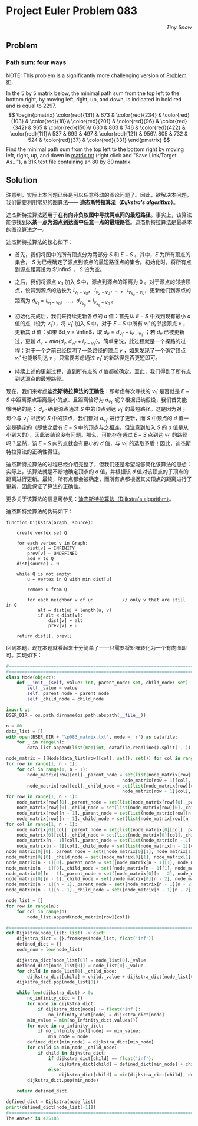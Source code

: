 # Project Euler	Problem 083

<p align="right"><i>Tiny Snow</i></p>



## Problem

### Path sum: four ways

NOTE: This problem is a significantly more challenging version of [Problem 81](https://projecteuler.net/problem=81).

In the 5 by 5 matrix below, the minimal path sum from the top left to the bottom right, by moving left, right, up, and down, is indicated in bold red and is equal to 2297.
$$
\begin{pmatrix}
\color{red}{131} & 673 & \color{red}{234} & \color{red}{103} & \color{red}{18}\\
\color{red}{201} & \color{red}{96} & \color{red}{342} & 965 & \color{red}{150}\\
630 & 803 & 746 & \color{red}{422} & \color{red}{111}\\
537 & 699 & 497 & \color{red}{121} & 956\\
805 & 732 & 524 & \color{red}{37} & \color{red}{331}
\end{pmatrix}
$$
Find the minimal path sum from the top left to the bottom right by moving left, right, up, and down in [matrix.txt](https://projecteuler.net/project/resources/p083_matrix.txt) (right click and "Save Link/Target As..."), a 31K text file containing an 80 by 80 matrix.



## Solution

注意到，实际上本问题已经是可以任意移动的图论问题了。因此，欲解决本问题，我们需要利用常见的图算法—— **迪杰斯特拉算法（*Dijkstra's algorithm*）**。

迪杰斯特拉算法适用于**在有向非负权图中寻找两点间的最短路径**。事实上，该算法能够找到**以某一点为源点到达图中任意一点的最短路径**。迪杰斯特拉算法是最基本的图论算法之一。

迪杰斯特拉算法的核心如下：

- 首先，我们将图中的所有顶点分为两部分 $S$ 和 $E-S$ 。其中，$E$ 为所有顶点的集合， $S$ 为已经确定了源点到该点的最短路径点的集合。初始化时，将所有点到源点距离设为 $\infin$ ， $S$ 设为空。

- 之后，我们将源点 $v_0$ 加入 $S$ 中，源点到源点的距离为 $0$ 。对于源点的邻接顶点，设其到源点的边长为 $l_{v_1-v_0}$， $l_{v_2-v_0}$，$\cdots$， $l_{v_{k_0}-v_0}$，更新他们到源点的距离为 $d_{v_1} = l_{v_1-v_0}$，$\cdots$，$d_{v_{k_0}} = l_{v_{k_0}-v_0}$ 。

- 初始化完成后，我们来持续更新各点的 $d$ 值：首先从 $E-S$ 中找到现有最小 $d$ 值的点（设为 $v_1'$），将 $v_1'$ 加入 $S$ 中。对于 $E-S$ 中所有 $v_1'$ 的邻接顶点 $v$ ，更新其 $d$ 值：如果 $d_v = \infin$，取 $d_v = d_{v_1'} + l_{v-{v_1'}}$ ；若 $d_v$ 已被更新过，更新 $d_v = min\{d_v,d_{v_1'} + l_{v-{v_1'}}\}$。简单来说，此过程就是一个探路的过程：对于一个之前已经探明了一条路径的顶点 $v$ ，如果发现了一个确定顶点 $v_1'$ 也能够到达 $v$ ，只需要考虑通过 $v_1'$ 的新路径是否更短即可。

- 持续上述的更新过程，直到所有点的 $d$ 值都被确定。至此，我们得到了所有点到达源点的最短路径。

现在，我们来考虑**迪杰斯特拉算法的正确性**：即考虑每次寻找的 $v_1'$ 是否就是 $E-S$ 中距离源点距离最小的点、且距离恰好为 $d_{v_1'}$ 呢？根据归纳假设，我们首先能够明确的是： $d_{v_1'}$ 确是源点通过 $S$ 中的顶点到达 $v_1'$ 的最短路径。这是因为对于每个与 $v_1'$ 邻接的 $S$ 中的顶点，我们都对 $d_{v_1'}$ 进行了更新，而 $S$ 中顶点的 $d$ 值一定是确定的（即使之后有 $E-S$ 中的顶点与之相连，但注意到加入 $S$ 的 $d$ 值是从小到大的），因此该结论没有问题。那么，可能存在通过 $E-S$ 点到达 $v_1'$ 的路径吗？显然，该 $E-S$ 内的点就会有更小的 $d$ 值，与 $v_1'$ 的选取矛盾！因此，迪杰斯特拉算法的正确性得证。

迪杰斯特拉算法的过程已经介绍完整了，但我们还是希望能够简化该算法的思想：实际上，该算法就是不断地确定顶点的 $d$ 值，并根据该 $d$ 值对该顶点的子顶点的距离进行更新。最终，所有点都会被确定，而所有点都根据其父顶点的距离进行了更新，因此保证了算法的正确性。

更多关于该算法的信息可参见：[迪杰斯特拉算法（Dijkstra's algorithm）](https://en.wikipedia.org/wiki/Dijkstra%27s_algorithm)。

迪杰斯特拉算法的伪码如下：

```
function Dijkstra(Graph, source):

    create vertex set Q

    for each vertex v in Graph:            
        dist[v] ← INFINITY                 
        prev[v] ← UNDEFINED                
        add v to Q                     
    dist[source] ← 0                       
    
    while Q is not empty:
        u ← vertex in Q with min dist[u]   
                                            
        remove u from Q
        
        for each neighbor v of u:           // only v that are still in Q
            alt ← dist[u] + length(u, v)
            if alt < dist[v]:              
                dist[v] ← alt
                prev[v] ← u

    return dist[], prev[]
```



回到本题，现在本题就看起来十分简单了——只需要将矩阵转化为一个有向图即可。实现如下：

```python
#====================================================================================================================Solution
#========================================================================构建一个基本的有向有权图
class Node(object):
    def __init__(self, value: int, parent_node: set, child_node: set) -> None:
        self._value = value
        self._parent_node = parent_node
        self._child_node = child_node

import os
BSER_DIR = os.path.dirname(os.path.abspath(__file__))

n = 80
data_list = []
with open(BSER_DIR + '\p083_matrix.txt', mode = 'r') as datafile:
    for _ in range(n):
        data_list.append(list(map(int, datafile.readline().split(','))))

node_matrix = [[Node(data_list[row][col], set(), set()) for col in range(n)] for row in range(n)]
for row in range(1, n - 1):
    for col in range(1, n - 1):
        node_matrix[row][col]._parent_node = set(list(node_matrix[row][col]._parent_node) + [node_matrix[row - 1][col], node_matrix[row][col - 1],
                                            node_matrix[row + 1][col], node_matrix[row][col + 1]])
        node_matrix[row][col]._child_node = set(list(node_matrix[row][col]._child_node) + [node_matrix[row - 1][col], node_matrix[row][col - 1],
                                            node_matrix[row + 1][col], node_matrix[row][col + 1]])
for row in range(1, n - 1):
    node_matrix[row][0]._parent_node = set(list(node_matrix[row][0]._parent_node) + [node_matrix[row - 1][0], node_matrix[row + 1][0], node_matrix[row][1]])
    node_matrix[row][0]._child_node = set(list(node_matrix[row][0]._child_node) + [node_matrix[row - 1][0], node_matrix[row + 1][0], node_matrix[row][1]])
    node_matrix[row][n - 1]._parent_node = set(list(node_matrix[row][n - 1]._parent_node) + [node_matrix[row - 1][n - 1], node_matrix[row + 1][n - 1], node_matrix[row][n - 2]])
    node_matrix[row][n - 1]._child_node = set(list(node_matrix[row][n - 1]._child_node) + [node_matrix[row - 1][n - 1], node_matrix[row + 1][n - 1], node_matrix[row][n - 2]])
for col in range(1, n - 1):
    node_matrix[0][col]._parent_node = set(list(node_matrix[0][col]._parent_node) + [node_matrix[0][col - 1], node_matrix[0][col + 1], node_matrix[1][col]])
    node_matrix[0][col]._child_node = set(list(node_matrix[0][col]._child_node) + [node_matrix[0][col - 1], node_matrix[0][col + 1], node_matrix[1][col]])
    node_matrix[n - 1][col]._parent_node = set(list(node_matrix[n - 1][col]._parent_node) + [node_matrix[n - 1][col - 1], node_matrix[n - 1][col + 1], node_matrix[n - 2][col]])
    node_matrix[n - 1][col]._child_node = set(list(node_matrix[n - 1][col]._child_node) + [node_matrix[n - 1][col - 1], node_matrix[n - 1][col + 1], node_matrix[n - 2][col]])
node_matrix[0][0]._parent_node = set([node_matrix[0][1], node_matrix[1][0]])
node_matrix[0][0]._child_node = set([node_matrix[0][1], node_matrix[1][0]])
node_matrix[n - 1][0]._parent_node = set([node_matrix[n - 1][1], node_matrix[n - 2][0]])
node_matrix[n - 1][0]._child_node = set([node_matrix[n - 1][1], node_matrix[n - 2][0]])
node_matrix[0][n - 1]._parent_node = set([node_matrix[0][n - 2], node_matrix[1][n - 1]])
node_matrix[0][n - 1]._child_node = set([node_matrix[0][n - 2], node_matrix[1][n - 1]])
node_matrix[n - 1][n - 1]._parent_node = set([node_matrix[n - 1][n - 2], node_matrix[n - 2][n - 1]])
node_matrix[n - 1][n - 1]._child_node = set([node_matrix[n - 1][n - 2], node_matrix[n - 2][n - 1]])

node_list = []
for row in range(n):
    for col in range(n):
        node_list.append(node_matrix[row][col])

#========================================================================开始执行Dijkstra算法
def Dijkstra(node_list: list) -> dict:
    dijkstra_dict = {}.fromkeys(node_list, float('inf'))
    defined_dict = {}
    node_num = len(node_list)

    dijkstra_dict[node_list[0]] = node_list[0]._value
    defined_dict[node_list[0]] = node_list[0]._value
    for child in node_list[0]._child_node:
        dijkstra_dict[child] = child._value + dijkstra_dict[node_list[0]]
    dijkstra_dict.pop(node_list[0])

    while len(dijkstra_dict) > 0:
        no_infinity_dict = {}
        for node in dijkstra_dict:
            if dijkstra_dict[node] != float('inf'):
                no_infinity_dict[node] = dijkstra_dict[node]
        min_value = min(no_infinity_dict.values())
        for node in no_infinity_dict:
            if no_infinity_dict[node] == min_value:
                min_node = node
        defined_dict[min_node] = dijkstra_dict[min_node]
        for child in min_node._child_node:
            if child in dijkstra_dict:
                if dijkstra_dict[child] == float('inf'):
                    dijkstra_dict[child] = defined_dict[min_node] + child._value
                else:
                    dijkstra_dict[child] = min(dijkstra_dict[child], defined_dict[min_node] + child._value)
        dijkstra_dict.pop(min_node)

    return defined_dict

defined_dict = Dijkstra(node_list)
print(defined_dict[node_list[-1]])
#====================================================================================================================Answer
The Answer is 425185
```



